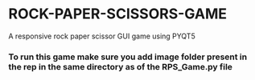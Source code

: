 # ROCK-PAPER-SCISSORS-GAME
A responsive rock paper scissor GUI game using PYQT5
### To run this game make sure you add image folder present in the rep in the same directory as of the RPS_Game.py file
